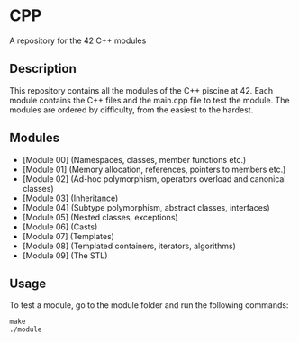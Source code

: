 # CPP
A repository for the 42 C++ modules

## Description
This repository contains all the modules of the C++ piscine at 42. Each module contains the C++ files
and the main.cpp file to test the module. The modules are ordered by difficulty, from the easiest to the hardest.

## Modules
- [Module 00] (Namespaces, classes, member functions etc.)
- [Module 01] (Memory allocation, references, pointers to members etc.)
- [Module 02] (Ad-hoc polymorphism, operators overload and canonical classes)
- [Module 03] (Inheritance)
- [Module 04] (Subtype polymorphism, abstract classes, interfaces)
- [Module 05] (Nested classes, exceptions)
- [Module 06] (Casts)
- [Module 07] (Templates)
- [Module 08] (Templated containers, iterators, algorithms)
- [Module 09] (The STL)

## Usage
To test a module, go to the module folder and run the following commands:
```
make
./module
```